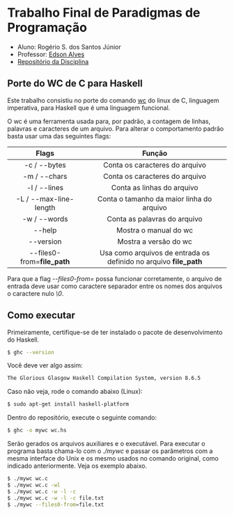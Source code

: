 # Trabalho Final de Paradigmas de Programação

- Aluno: Rogério S. dos Santos Júnior
- Professor: [Edson Alves](https://github.com/edsomjr)
- [Repositório da Disciplina](https://github.com/edsomjr/Paradigmas)

## Porte do WC de C para Haskell

Este trabalho consistiu no porte do comando [wc](https://github.com/wertarbyte/coreutils/blob/master/src/wc.c) do linux de C, linguagem imperativa, para Haskell que é uma linguagem funcional.

O wc é uma ferramenta usada para, por padrão, a contagem de linhas, palavras e caracteres de um arquivo. Para alterar o comportamento padrão basta usar uma das seguintes flags:

|            Flags            |                                      Função                                       |
|:---------------------------:|:---------------------------------------------------------------------------------:|
|        -c / --bytes         |                          Conta os caracteres do arquivo                           |
|        -m / --chars         |                           Conta os caracteres do arquivo                          |
|        -l / --lines         |                             Conta as linhas do arquivo                            |
|    -L / --max-line-length   |                     Conta o tamanho da maior linha do arquivo                     |
|        -w / --words         |                            Conta as palavras do arquivo                           |
|            --help           |                               Mostra o manual do wc                               |
|          --version          |                               Mostra a versão do wc                               |
| --files0-from=**file_path** |         Usa como arquivos de entrada os definido no arquivo **file_path**         |

Para que a flag *--files0-from=* possa funcionar corretamente, o arquivo de entrada deve usar como caractere separador entre os nomes dos arquivos o caractere nulo *\0*.

## Como executar

Primeiramente, certifique-se de ter instalado o pacote de desenvolvimento do Haskell.

```bash
$ ghc --version
```

Você deve ver algo assim:

```bash
The Glorious Glasgow Haskell Compilation System, version 8.6.5
```

Caso não veja, rode o comando abaixo (Linux):

```bash
$ sudo apt-get install haskell-platform
```

Dentro do repositório, execute o seguinte comando:

```bash
$ ghc -o mywc wc.hs
```

Serão gerados os arquivos auxiliares e o executável. Para executar o programa basta chama-lo com o *./mywc* e passar os parâmetros com a mesma interface do Unix e os mesmo usados no comando original, como indicado anteriormente. Veja os exemplo abaixo.

```bash
$ ./mywc wc.c
$ ./mywc wc.c -wl
$ ./mywc wc.c -w -l -c
$ ./mywc wc.c -w -l -c file.txt
$ ./mywc --files0-from=file.txt
```